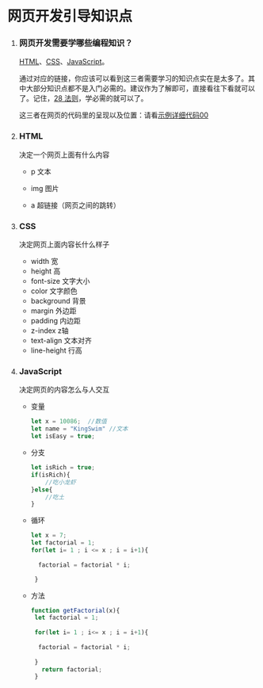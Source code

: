 # 网页开发引导知识点



1. ### 网页开发需要学哪些编程知识？

   [HTML](https://www.w3cschool.cn/html/)、[CSS](https://www.w3cschool.cn/css/)、[JavaScript](https://www.w3cschool.cn/javascript/)。

   通过对应的链接，你应该可以看到这三者需要学习的知识点实在是太多了。其中大部分知识点都不是入门必需的。建议作为了解即可，直接看往下看就可以了。记住，[28 法则](https://baike.baidu.com/item/28%E6%B3%95%E5%88%99/4524352)，学必需的就可以了。

   这三者在网页的代码里的呈现以及位置：请看[示例详细代码00](代码相关/demo00.html)

  

2. ### HTML

   决定一个网页上面有什么内容

   - p         文本

   - img     图片

   - a         超链接（网页之间的跳转）

    

3. ### CSS

   决定网页上面内容长什么样子

   - width                宽
   - height               高
   - font-size           文字大小
   - color                 文字颜色
   - background      背景 
   - margin              外边距 
   - padding            内边距
   - z-index              z轴
   - text-align           文本对齐
   - line-height         行高

4. ### JavaScript 

   决定网页的内容怎么与人交互

   - 变量

     ```javascript
     let x = 10086;  //数值
     let name = "KingSwim" //文本
     let isEasy = true;
     ```

   - 分支

     ```javascript
     let isRich = true;
     if(isRich){
         //吃小龙虾
     }else{
         //吃土
     }
     ```

   - 循环
   
     ```javascript
     let x = 7;
     let factorial = 1;
     for(let i= 1 ; i <= x ; i = i+1){
    
       factorial = factorial * i;
  
      }
     ```

   - 方法

     ```javascript
     function getFactorial(x){
      let factorial = 1;
      
      for(let i= 1 ; i<= x ; i = i+1){
      
       factorial = factorial * i;
       
      }
        return factorial;
      }
       
      ```

   
